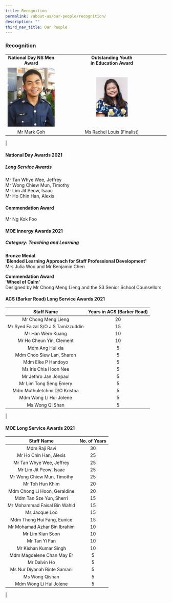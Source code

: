 ```yaml
---
title: Recognition
permalink: /about-us/our-people/recognition/
description: ""
third_nav_title: Our People
---
```

### **Recognition**

|  |  |
|:---:|:---:|
| **National Day NS Men Award** | **Outstanding Youth <br>in Education Award**|
| <img src="/images/recognition1.jpg" style="width:100%"> | <img src="/images/recognition2.jpg" style="width:30%"> |
| Mr Mark Goh | Ms Rachel Louis (Finalist) |
|

#### **National Day Awards 2021**
##### **Long Service Awards**
Mr Tan Whye Wee, Jeffrey<br>
Mr Wong Chiew Mun, Timothy<br>
Mr Lim Jit Peow, Isaac<br>
Mr Ho Chin Han, Alexis

#### **Commendation Award**
Mr Ng Kok Foo

#### **MOE Innergy Awards 2021**
##### **Category: Teaching and Learning**<br>
**Bronze Medal**<br>
'**Blended Learning Approach for Staff Professional Development'**<br>
Mrs Julia Woo and Mr Benjamin Chen

**Commendation Award**<br>
'**Wheel of Calm'**<br>
Designed by Mr Chong Meng Lieng and the S3 Senior School Counsellors

#### **ACS (Barker Road) Long Service Awards 2021**

| Staff Name | Years in ACS (Barker Road) |
|:---:|:---:|
| Mr Chong Meng Lieng    | 20 |
| Mr Syed Faizal S/O J S Tamizzuddin | 15 |
|  Mr Han Wern Kuang | 10 |
|  Mr Ho Cheun Yin, Clement | 10 |
|  Mdm Ang Hui xia | 5 |
|  Mdm Choo Siew Lan, Sharon | 5 |
|  Mdm Elke P Handoyo | 5 |
|  Ms Iris Chia Hoon Nee | 5 |
|  Mr Jethro Jan Jonpaul | 5 |
|  Mr Lim Tong Seng Emery | 5 |
|  Mdm Muthuletchmi D/O Kristna | 5 |
| Mdm Wong Li Hui Jolene  | 5 |
|  Ms Wong Qi Shan |  5  |
|

#### **MOE Long Service Awards 2021**

| Staff Name | No. of Years |
|:---:|:---:|
| Mdm Raji Ravi | 30 |
| Mr Ho Chin Han, Alexis | 25 |
| Mr Tan Whye Wee, Jeffrey  | 25 |
|  Mr Lim Jit Peow, Isaac | 25 |
| Mr Wong Chiew Mun, Timothy  | 25 |
|  Mr Toh Hun Khim | 20 |
|  Mdm Chong Li Hoon, Geraldine | 20 |
|  Mdm Tan Sze Yun, Sherri | 15 |
|  Mr Mohammad Faisal Bin Wahid | 15 |
|  Ms Jacque Loo | 15 |
|  Mdm Thong Hui Fang, Eunice | 15 |
|  Mr Mohamad Azhar Bin Ibrahim    | 10 |
|  Mr Lim Kian Soon | 10 |
|  Mr Tan Yi Fan | 10 |
|  Mr Kishan Kumar Singh | 10 |
|  Mdm Magdelene Chan May Er | 5 |
| Mr Dalvin Ho  | 5 |
|  Ms Nur Diyanah Binte Samani | 5 |
|  Ms Wong Qishan | 5 |
| Mdm Wong Li Hui Jolene  | 5 |
|